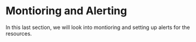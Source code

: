 # Montioring and Alerting #

In this last section, we will look into montioring and setting up alerts for the resources. 

